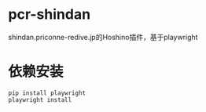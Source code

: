 # pcr-shindan
shindan.priconne-redive.jp的Hoshino插件，基于playwright

# 依赖安装
```shell
pip install playwright  
playwright install
```
